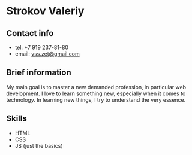 # Strokov Valeriy

## Contact info

- tel: +7 919 237-81-80
- email: vss.zet@gmail.com

## Brief information

My main goal is to master a new demanded profession, in particular web development. I love to learn something new, especially when it comes to technology. In learning new things, I try to understand the very essence.

## Skills

- HTML
- CSS
- JS (just the basics)
